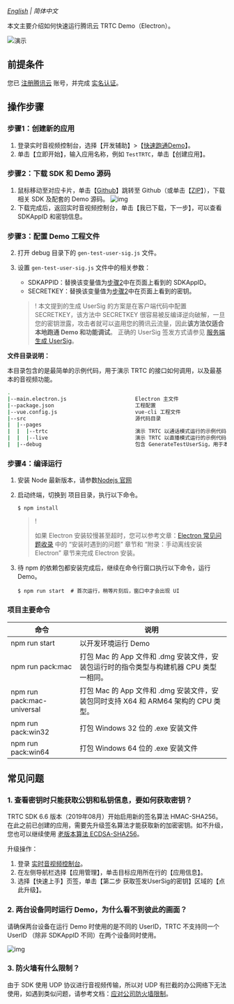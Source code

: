 _[English](README.en.md) | 简体中文_

本文主要介绍如何快速运行腾讯云 TRTC Demo（Electron）。

![演示](https://demovideo-1252463788.cos.ap-shanghai.myqcloud.com/electron/livemode.gif)

## 前提条件

您已 [注册腾讯云](https://cloud.tencent.com/document/product/378/17985) 账号，并完成 [实名认证](https://cloud.tencent.com/document/product/378/3629)。

## 操作步骤

<span id="step1" name="step1"> </span>

### 步骤1：创建新的应用

1.  登录实时音视频控制台，选择【开发辅助】>【[快速跑通Demo](https://console.cloud.tencent.com/trtc/quickstart)】。
2.  单击【立即开始】，输入应用名称，例如 `TestTRTC`，单击【创建应用】。

<span id="step2" name="step2"> </span>

### 步骤2：下载 SDK 和 Demo 源码

1.  鼠标移动至对应卡片，单击【[Github](https://github.com/LiteAVSDK/TRTC_Electron/tree/main/TRTCSimpleDemo)】跳转至 Github（或单击【[ZIP](https://web.sdk.qcloud.com/trtc/electron/download/TXLiteAVSDK_TRTC_Electron_latest.zip)】），下载相关 SDK 及配套的 Demo 源码。
    ![img](https://main.qcloudimg.com/raw/6273f79193eb7af25eff64020a0ea476.png)
2.  下载完成后，返回实时音视频控制台，单击【我已下载，下一步】，可以查看 SDKAppID 和密钥信息。<span id="idandkey" name="idandkey"> </span>

<span id="step3" name="step3"> </span>

### 步骤3：配置 Demo 工程文件
2.  打开 debug 目录下的 `gen-test-user-sig.js` 文件。

3.  设置 `gen-test-user-sig.js` 文件中的相关参数：

    -   SDKAPPID：替换该变量值为[步骤2](#idandkey)中在页面上看到的 SDKAppID。
    -   SECRETKEY：替换该变量值为[步骤2](#idandkey)中在页面上看到的密钥。
    
    
    
    >!
    >本文提到的生成 UserSig 的方案是在客户端代码中配置 SECRETKEY，该方法中 SECRETKEY 很容易被反编译逆向破解，一旦您的密钥泄露，攻击者就可以盗用您的腾讯云流量，因此**该方法仅适合本地跑通 Demo 和功能调试**。
    >正确的 UserSig 签发方式请参见 [服务端生成 UserSig](https://cloud.tencent.com/document/product/647/17275#Server)。
    
    

**文件目录说明：**

本目录包含的是最简单的示例代码，用于演示 TRTC 的接口如何调用，以及最基本的音视频功能。

```bash
.
|--main.electron.js                      Electron 主文件
|--package.json                          工程配置
|--vue.config.js                         vue-cli 工程文件
|--src                                   源代码目录
|  |--pages                               
|  |  |--trtc                            演示 TRTC 以通话模式运行的示例代码，该模式下无角色的概念
|  |  |--live                            演示 TRTC 以直播模式运行的示例代码，该模式下有角色的概念
|  |--debug                              包含 GenerateTestUserSig，用于本地生成测试用的 UserSig  
```

<span id="step4"> </span>

### 步骤4：编译运行

1.  安装 Node 最新版本，请参数[Nodejs 官网](https://nodejs.org/en/download/)

2.  启动终端，切换到 项目目录，执行以下命令。
	
    ```shell
    $ npm install
    ```
	
    

	>   !
	>
	>   如果 Electron 安装较慢甚至超时，您可以参考文章：[Electron 常见问题收录](https://cloud.tencent.com/developer/article/1616668) 中的 “安装时遇到的问题” 章节和 “附录：手动离线安装 Electron” 章节来完成 Electron 安装。
	
	
	
4.  待 npm 的依赖包都安装完成后，继续在命令行窗口执行以下命令，运行 Demo。

    ```shell
    $ npm run start  # 首次运行，稍等片刻后，窗口中才会出现 UI
    ```
    
### 项目主要命令

| 命令 | 说明 |
|--|--|
| npm run start | 以开发环境运行 Demo |
| npm run pack:mac | 打包 Mac 的 App 文件和 .dmg 安装文件，安装包运行时的指令类型与构建机器 CPU 类型一相同。 |
| npm run pack:mac-universal | 打包 Mac 的 App 文件和 .dmg 安装文件，安装包同时支持 X64 和 ARM64 架构的 CPU 类型。 |
| npm run pack:win32 | 打包 Windows 32 位的 .exe 安装文件 |
| npm run pack:win64 | 打包 Windows 64 位的 .exe 安装文件 |

## 常见问题

### 1. 查看密钥时只能获取公钥和私钥信息，要如何获取密钥？

TRTC SDK 6.6 版本（2019年08月）开始启用新的签名算法 HMAC-SHA256。在此之前已创建的应用，需要先升级签名算法才能获取新的加密密钥。如不升级，您也可以继续使用 [老版本算法 ECDSA-SHA256](https://cloud.tencent.com/document/product/647/17275#.E8.80.81.E7.89.88.E6.9C.AC.E7.AE.97.E6.B3.95)。

升级操作：

1.  登录 [实时音视频控制台](https://console.cloud.tencent.com/trtc)。
2.  在左侧导航栏选择【应用管理】，单击目标应用所在行的【应用信息】。
3.  选择【快速上手】页签，单击【第二步 获取签发UserSig的密钥】区域的【点此升级】。

### 2. 两台设备同时运行 Demo，为什么看不到彼此的画面？

请确保两台设备在运行 Demo 时使用的是不同的 UserID，TRTC 不支持同一个 UserID （除非 SDKAppID 不同）在两个设备同时使用。

![img](https://main.qcloudimg.com/raw/209a0d0d5833d68c1ad46ed7e74b97e8.png)

### 3. 防火墙有什么限制？

由于 SDK 使用 UDP 协议进行音视频传输，所以对 UDP 有拦截的办公网络下无法使用，如遇到类似问题，请参考文档：[应对公司防火墙限制](https://cloud.tencent.com/document/product/647/34399)。


